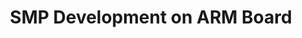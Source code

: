 ---
categories:
- bkk19
description: 'This session describes about SMP Development on ARM boards <br />Board
  used: Xilinx ZED Board&nbsp; (zynq ZC702) , ARM Cortex A9 Dual Core.<br />Kernel:
  zynq-linux kernel<br />Usage: Locates code from Boot CPU to initilize&nbsp; CPU0
  with ARM &amp; Platform dependent&nbsp; and passing through all kernel facilities
  &amp; identifying code relates to platform dependent for SMP intilization and trace
  the complete code for all SMP Cores Intilization.<br /><br />&nbsp;<br />'
image:
  featured: 'true'
  path: /assets/images/featured-images/bkk19/BKK19-301.png
session_attendee_num: '7'
session_id: BKK19-301
session_room: 'Keynote Room (World Ballroom BC) '
session_slot:
  end_time: '2019-04-03 08:55:00'
  start_time: '2019-04-03 08:30:00'
session_speakers:
- speaker_bio: Embedded Linux Kernel Engineer working from last 12 years in Linux
    Kernel, Device Drivers, Boot Loaders, Board Bringup, Kernel Developement
  speaker_company: Cavium Networks
  speaker_image: /assets/images/speakers/bkk19/satish-kumar.jpg
  speaker_location: Bengaluru Area, India
  speaker_name: Satish Kumar
  speaker_position: Technical Lead
  speaker_username: gsatish.ldd
session_track: Arm on Arm
tag: session
tags:
- Arm on Arm
title: SMP Development on ARM Board
---